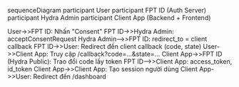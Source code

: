 sequenceDiagram
  participant User
  participant FPT ID (Auth Server)
  participant Hydra Admin
  participant Client App (Backend + Frontend)

  User->>FPT ID: Nhấn "Consent"
  FPT ID->>Hydra Admin: acceptConsentRequest
  Hydra Admin-->>FPT ID: redirect_to = client callback
  FPT ID->>User: Redirect đến client callback (code, state)
  User->>Client App: Truy cập /callback?code=...&state=...
  Client App->>FPT ID (Hydra Public): Trao đổi code lấy token
  FPT ID-->>Client App: access_token, id_token
  Client App->>Client App: Tạo session người dùng
  Client App->>User: Redirect đến /dashboard
